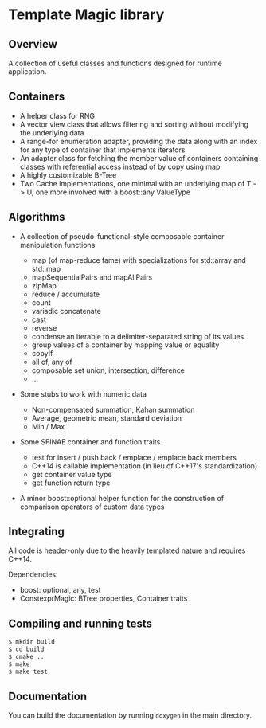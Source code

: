 # Template Magic library
## Overview

A collection of useful classes and functions designed for runtime application.


## Containers

- A helper class for RNG
- A vector view class that allows filtering and sorting without modifying the
  underlying data
- A range-for enumeration adapter, providing the data along with an index for
  any type of container that implements iterators
- An adapter class for fetching the member value of containers containing
  classes with referential access instead of by copy using map
- A highly customizable B-Tree
- Two Cache implementations, one minimal with an underlying map of T -> U, one
  more involved with a boost::any ValueType


## Algorithms

- A collection of pseudo-functional-style composable container manipulation
  functions
  - map (of map-reduce fame) with specializations for std::array and std::map
  - mapSequentialPairs and mapAllPairs
  - zipMap
  - reduce / accumulate
  - count
  - variadic concatenate
  - cast
  - reverse
  - condense an iterable to a delimiter-separated string of its values
  - group values of a container by mapping value or equality
  - copyIf
  - all of, any of
  - composable set union, intersection, difference
  - ...

- Some stubs to work with numeric data
  - Non-compensated summation, Kahan summation
  - Average, geometric mean, standard deviation
  - Min / Max

- Some SFINAE container and function traits
  - test for insert / push back / emplace / emplace back members
  - C++14 is callable implementation (in lieu of C++17's standardization)
  - get container value type
  - get function return type

- A minor boost::optional helper function for the construction of comparison
  operators of custom data types


## Integrating

All code is header-only due to the heavily templated nature and requires C++14.

Dependencies:

- boost: optional, any, test
- ConstexprMagic: BTree properties, Container traits


## Compiling and running tests

```bash
$ mkdir build
$ cd build
$ cmake ..
$ make
$ make test
```


## Documentation

You can build the documentation by running `doxygen` in the main directory.
